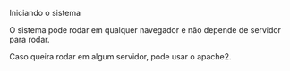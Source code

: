 Iniciando o sistema

O sistema pode rodar em qualquer navegador e não depende de servidor para rodar.

Caso queira rodar em algum servidor, pode usar o apache2.

